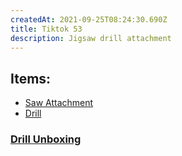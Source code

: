 ```yaml
---
createdAt: 2021-09-25T08:24:30.690Z
title: Tiktok 53
description: Jigsaw drill attachment
---
```

## Items:

* [Saw Attachment](https://shp.ee/3ymcsnm)
* [Drill](https://shp.ee/ynt7cev)[](https://shp.ee/ynt7cev)

### [Drill Unboxing](https://openinapp.co/url/7f061)